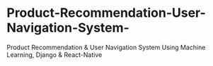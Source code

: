 # Product-Recommendation-User-Navigation-System-
Product Recommendation &amp; User Navigation System  Using Machine Learning, Django &amp; React-Native
